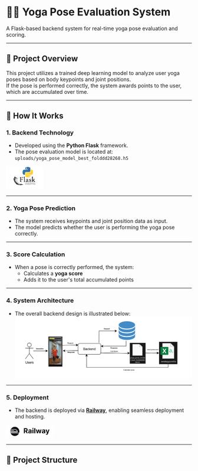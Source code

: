 # 🧘‍♀️ Yoga Pose Evaluation System

A Flask-based backend system for real-time yoga pose evaluation and scoring.

---

## 🚀 Project Overview

This project utilizes a trained deep learning model to analyze user yoga poses based on body keypoints and joint positions.  
If the pose is performed correctly, the system awards points to the user, which are accumulated over time.

---

## 🧠 How It Works

### 1. Backend Technology  
- Developed using the **Python Flask** framework.  
- The pose evaluation model is located at:  
  `uploads/yoga_pose_model_best_folddd28268.h5`  

<img src="assets/flask.png" alt="Flask Logo" width="100" />

---

### 2. Yoga Pose Prediction  
- The system receives keypoints and joint position data as input.  
- The model predicts whether the user is performing the yoga pose correctly.

---

### 3. Score Calculation  
- When a pose is correctly performed, the system:
  - Calculates a **yoga score**
  - Adds it to the user's total accumulated points

---

### 4. System Architecture  
- The overall backend design is illustrated below:  
  <img src="assets/systemarchitecturebackend.png" width="1000" alt="System Architecture"/>

---

### 5. Deployment  
- The backend is deployed via [**Railway**](https://railway.app), enabling seamless deployment and hosting.

<img src="assets/railway.png" alt="Railway Logo" width="130" />

---

## 📂 Project Structure

